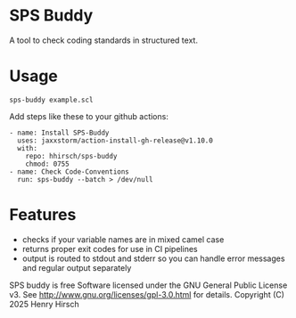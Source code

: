 # SPS Buddy
A tool to check coding standards in structured text.
# Usage
```
sps-buddy example.scl
```

Add steps like these to your github actions:
```
- name: Install SPS-Buddy
  uses: jaxxstorm/action-install-gh-release@v1.10.0 
  with:
    repo: hhirsch/sps-buddy
    chmod: 0755
- name: Check Code-Conventions
  run: sps-buddy --batch > /dev/null
```
# Features
- checks if your variable names are in mixed camel case
- returns proper exit codes for use in CI pipelines
- output is routed to stdout and stderr so you can handle error messages and regular output separately

SPS buddy is free Software licensed under the GNU General Public License v3. 
See <http://www.gnu.org/licenses/gpl-3.0.html> for details.
Copyright (C) 2025  Henry Hirsch
